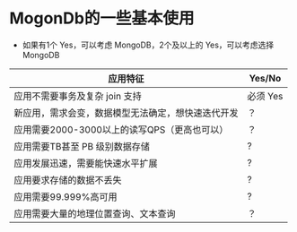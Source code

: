 # MogonDb的一些基本使用


- 如果有1个 Yes，可以考虑 MongoDB，2个及以上的 Yes，可以考虑选择 MongoDB
    
|应用特征 | Yes/No|
| -- | -- |
| 应用不需要事务及复杂 join 支持  | 必须 Yes |
| 新应用，需求会变，数据模型无法确定，想快速迭代开发|  ？ |
| 应用需要2000-3000以上的读写QPS（更高也可以） | ？ |
| 应用需要TB甚至 PB 级别数据存储 | ? |
| 应用发展迅速，需要能快速水平扩展 |  ? |
| 应用要求存储的数据不丢失 |  ? |
| 应用需要99.999%高可用 | ? |
| 应用需要大量的地理位置查询、文本查询 | ？ |




